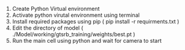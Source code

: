 1. Create Python Virtual environment
2. Activate python virutal environment using terminal
3. Install required packages using pip ( pip install -r requirments.txt )
4. Edit the directory of model ( ./Model/working/gtsrb_training/weights/best.pt )
5. Run the main cell using python and wait for camera to start
